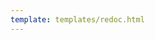 ```yaml
---
template: templates/redoc.html
---
```


<redoc spec-url="../../../apis/organization-apis/restapis/configs.yaml"></redoc>

